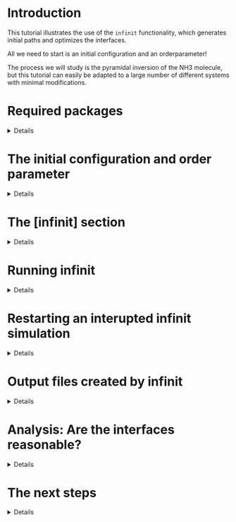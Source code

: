 # Introduction
This tutorial illustrates the use of the `infinit` functionality, which generates initial paths and optimizes the interfaces. 

All we need to start is an initial configuration and an orderparameter!

The process we will study is the pyramidal inversion of the NH3 molecule, but this tutorial can easily be adapted to a large number of different systems with minimal modifications.

# Required packages
<details>

  
Be sure to be on the latest versions of the main branches of `infretis` and `inftools`.

We use the XTB Hamiltonian to describe NH3, so we need the `xtb-python` package, which can be installed with conda

```bash
conda install xtb-python
```

</details>

# The initial configuration and order parameter
<details>

Ideally, we would start `infinit` from a multitude of independent equlibrated initial configurations, but as of now, this option is not implemented in an automated fashion yet. We start here from a single configuration

```python
from ase.build import molecule
atoms = molecule("NH3")
atoms.write("conf.traj")
```

The orderparameter we are using is just the dihedral angle between the 4 atoms.

```toml
[orderparameter]
class = "Dihedral"
index = [ 0, 3, 2, 1]
periodic = false
```

We give here the name `infretis0.toml` so that we have a backup of the toml, as infinit will create a multitude of `infretis.toml` and `infretis_X.toml` files, where X is a number.

</details>

# The [infinit] section
<details>

In `infretis0.toml`, you should see the following in the [infinit] section.
```toml
[infinit]
cstep = -1
initial_conf = "conf.traj"
steps_per_iter = [ 40, 80, 150, 150]
pL = 0.3
skip = 0.05
lamres = 0.005
```

* `cstep` is the current infinit itreation we are on. `cstep = -1` lets infinit know that we do not have initial paths, and that a `load/` folder is absent. Infinit will therefore first generate a [0-] and a [0+] path from the initial configuration (under the hood it uses `inft generate_zero_paths` and then copies the [0+] path N worker times). If we had a `load/` folder containing some initial paths from e.g. a long MD simulation, we could pass that to infinit as well, but then having `cstep = 0`.
* `initial_conf` is the initial configuration we will generate the [0-] and [0+] paths from by propagating forwards and backwards until we hit the interface and have 1 valid path. Then, the last point is extended and another path created, giving a valid [0-] and [0+] path.
* `steps_per_iter` tells how many infretis steps we should run before updating the interfaces. In our case, `[40, 80, ...]` means __after__ generating the [0-] and [0+] path, we will run 40 infretis steps (cstep = 0), then update the interfaces, fill these with new initial paths from the previous simulation, and the do another infretis simulation with 80 steps (cstep = 1).
* `pL` is the local crossing probability between the interfaces infinit will place. So during the interface updates, new interfaces are placed based on the crossing probability estimate using all data from the previous infretis simulations. Often we would like pL = 0.3, but it could also be higher if we have available a large number of workers.
* `skip = 0.05` means that 5% of the first `infretis_data.txt` entries are not used in the estimation of the crossing probability, so the data of the first 5% paths are assumed to be discarded for equilibration purposes.
* `lamres = 0.005` means that after the interface estimation, the interfaces are rounded to a precision of 0.005. This is handy for later WHAM analysis of the data.

</details>


# Running infinit
<details>

  
  We should now have everything set up to run the simulation, and you can run infinit with the following command.

```bash
export OMP_NUM_THREADS=1 # use only 1 OpenMP thread for this small system for XTB
inft infinit -toml infretis0.toml
```
The simulation should complete in approximately one minute.

</details>

# Restarting an interupted infinit simulation
<details>

If the simulation crashes at any point, you can restart the simulation by running
```bash
inft infinit -toml infretis.toml
```
Alternatively, you can change or add steps to the `steps_per_iter` list in `infretis.toml` to add more steps. This is illustrated further down.

Infinit should be able to figure out on its own where to pick up simulations. Infinit should also be able to figure out if the `restart.toml` is usable to restart the simulation.

</details>

# Output files created by infinit
<details>

The output may give you some hints of what infinit is doing under the hood
  
* infretis0.toml  - _original .toml file, not changed or overwritten if not called infretis.toml_  
* zero_paths.toml  - _.toml file that was used to generate the [0-] and [0+] paths_  
* infretis_data.txt  - _empty data file after generating zero paths_  
* **temporary_load** - _the [0-] and [0+] trajectories were generated in here_  
* **run0** - _this was the first load/ folder, now renamed to run0_  
* infretis_data_1.txt  - _first data file from the paths resent in run0/_  
* combo_0.txt  - _a combined infretis_data.txt file with all data generated up til now, with 5% skipped (skip=0.05 in [infinit])_  
* combo_0.toml  - _a combined .toml file, having all combined interfaces from all simulations til now_  
* infretis_1.toml  - _.toml file that was used for the first infretis simulation (for paths in run0/)_  
* **run1**  - _the directory containing paths of the second infretis simulation_  
* infretis_data_2.txt  - _first data file from the paths resent in run1/_  
* combo_1.txt  - _combined data from infretis_data_1.txt and infretis_data_2.txt, with 5% skipped from each file_  
* combo_1.toml  - _combined interfaces from infretis_1.toml and infretis_2.toml_  
* infretis_2.toml  - _.toml used to run the second infretis simulation_  
* ...
* last_infretis_pcross.txt  - _estimate of crossing probability using all data that has been generated up til now, calculated after each infinit iteration_  
* last_infretis_path_weigths.txt  - _path weights, not used atm_  
* infretis_init.log  - _a basic logger containing some uninformative prints_  
* infretis_4.toml  
* infretis.toml  - _new infretis.toml with updated interfaces, ready to be used for production with infreisrun by changing `steps`, or continuing with infinit by adding to `steps_per_iter`_  
* **load** - _current load/ folder, ready to be run with infretis.toml_  

</details>

# Analysis: Are the interfaces reasonable?
<details>

 You can plot the order parameter of the previous simulations with the previous interfaces:
 ```bash
inft plot_order -traj run3 -toml infretis_4.toml
```
or the current paths and interfaces estimated til now
```bash
inft plot_order -traj load -toml infretis.toml
```
![tmp](https://github.com/user-attachments/assets/e3a5b5bc-ad16-4530-ba90-ff65c67fd5c3)

We see that there are reactive paths in the current **load/** folder!

We also see that the interfaces seem smoothly spaced and placed, but there are some irregularities (distance between interface 3 and 4). Most converged crossing probability curves change slowly (they are quite smooth), so we also expect a very regular interval between interface locations. We will now investigate further whether the interfaces are placed well enough or if we need more simulations.


To do this, we WHAM all of the combined data up til now, meaning using the latest `combo.txt` files (which contain the combined infretis data) and the `combo.toml`, containing the combined interfaces.


```bash
inft wham -data combo_3.txt -toml combo_3.toml -nskip 0 -lamres 0.005 -folder wham_combo
```
* `nskip = 0` because the lines are already trimmed in the combo.txt files wrt skip in the [infinit] section
* `lamres` should be the same or less than specified in the [infinit] section.

The crossing probability `wham_combo/Pcross.txt` from the WHAM analysis with the most recent interfaces (infretis.tom) is shown below:

![tmp2](https://github.com/user-attachments/assets/a424b75e-2d53-4369-ae87-0eaf7a8398d0)

We see that the crossing probability looks smooth-ish, but there are some blocky segments. So what do we do now - should we run a long infretis simulation with those interfaces, or should we run some more steps with infinit to get the probability? Of course, this also depends on how expensive the simulations are, but adding more steps with infinit might be the wiser choice, as the data either way can be used in the rate estimates. 

It could be that the estimated interfaces are not placed well enough, and if we run a single long infretis simulation, the efficiency might be suboptimal. There might be more to gain if we add one or more steps of infinit.


</details>

# The next steps
<details>

Here, we decide on adding one additional shorter infinit step, and then on longer step which we take as our production run.

Open the file `infretis.toml`. You should see something like

```toml
[infinit]
cstep = 4
initial_conf = "conf.traj"
steps_per_iter = [
    40,
    80,
    150,
    150,
]
```
You see `cstep = 4`, but the 4th element `steps_per_iter` does not exist. Add two more infinit steps by changing the keyword to `steps_per_iter = [40, 80, 150, 150, 250, 750]`.

Now continue the infinit simulation by running
```bash
export OMP_NUM_THREADS=1
inft infinit -toml infretis.toml
```
which continues the infinit loop from `cstep = 4`.
</details>

